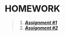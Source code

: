 # HOMEWORK

> 1. [__*Assignment #1*__](https://github.com/HUNDRED3421/CS112.L21.KHCL/tree/main/Homework/Assignment%20%231)
> 2. [__*Assignment #2*__](https://github.com/HUNDRED3421/CS112.L21.KHCL/tree/main/Homework/Assignment%20%231)
